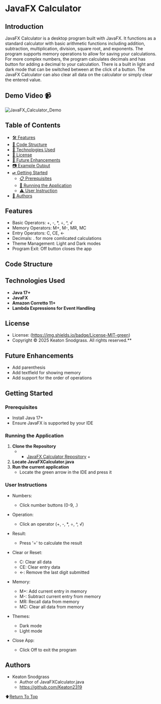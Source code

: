 # JavaFX Calculator

## Introduction
JavaFX Calculator is a desktop program built with JavaFX. It functions as a standard calculator with basic arithmetic functions including addition, subtraction, multiplication, division, square root, and exponents. The program supports memory operations to allow for saving your calculations. For more complex numbers, the program calculates decimals and has button for adding a decimal to your calculation. There is a built in light and dark mode that can be switched between at the click of a button. The JavaFX Calculator can also clear all data on the calculator or simply clear the entered value. 

## Demo Video :video_camera:
                 
![JavaFX_Calculator_Demo](https://github.com/user-attachments/assets/469e65b9-cea6-4794-ac9c-24a0d77a6235)


## Table of Contents
- [🛠️ Features](#features)
- [🧱 Code Structure](#code-structure)
- [🤖 Technologies Used](#technologies-used)
- [🪪 License](#license)
- [🦾 Future Enhancements](#future-enhancements)
- [📷 Example Output](#example-output)
- [⏯ Getting Started](#getting-started)
     - [📋 Prerequisites](#prerequisites)
     - [📲 Running the Application](#running-the-application)
     - [⚠️ User Instruction](#user-instructions)
- [📝 Authors](#authors)

## Features
- Basic Operators: +, -, *, ÷, ^, √
- Memory Operators: M+, M-, MR, MC
- Entry Operators: C, CE, ←
- Decimals: . for more comlicated calculations
- Theme Management: Light and Dark modes
- Program Exit: Off button closes the app

## Code Structure



## Technologies Used
- **Java 17+**
- **JavaFX**
- **Amazon Corretto 11+**
- **Lambda Expressions for Event Handling**
  
## License
- License: (https://img.shields.io/badge/License-MIT-green)
- Copyright &copy; 2025 Keaton Snodgrass. All rights reserved.**

## Future Enhancements
- Add parenthesis
- Add textfield for showing memory
- Add support for the order of operations

## Getting Started

### Prerequisites
- Install Java 17+
- Ensure JavaFX is supported by your IDE

### Running the Application
1. **Clone the Repository**
     - + [JavaFX Calculator Repository](https://github.com/Keaton2319/JavaFX_Calculator.git) +
2. **Locate JavaFXCalculator.java**
3. **Run the current application**
     - Locate the green arrow in the IDE and press it

### User Instructions
- Numbers:
    - Click number buttons (0-9, .)

- Operation:
    - Click an operator (+, -, *, ÷, ^, √)

- Result:
    - Press '=' to calculate the result

- Clear or Reset: 
    - C: Clear all data
    - CE: Clear entry data
    - ←: Remove the last digit submitted

- Memory:
    - M+: Add current entry in memory
    - M-: Subtract current entry from memory
    - MR: Recall data from memory
    - MC: Clear all data from memory

- Themes:
    - Dark mode
    - Light mode

- Close App:
    - Click Off to exit the program


## Authors
- Keaton Snodgrass
     - Author of JavaFXCalculator.java
     - https://github.com/Keaton2319

:arrow_up:[Return To Top](#javafx-calculator)

